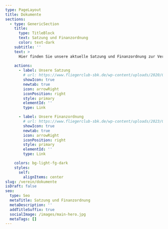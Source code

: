 ```yaml
---
type: PageLayout
title: Dokumente
sections:
  - type: GenericSection
    title:
      type: TitleBlock
      text: Satzung und Finanzordnung
      color: text-dark
    subtitle: ''
    text: >
      Hier finden Sie unsere aktuelle Satzung und Finanzordnung zur Verfügung:<br/>
      
    actions:
      - label: Unsere Satzung
        # url: https://www.fliegerclub-sbk.de/wp-content/uploads/2020/02/SatzungFCS_12_2019.pdf
        showIcon: true
        newtab: true
        icon: arrowRight
        iconPosition: right
        style: primary
        elementId: ''
        type: Link

      - label: Unsere Finanzordnung
        # url: https://www.fliegerclub-sbk.de/wp-content/uploads/2023/09/Finanzordnung-des-Fliegerclub-Schoenebeck-2022-06-01.pdf
        showIcon: true
        newtab: true
        icon: arrowRight
        iconPosition: right
        style: primary
        elementId: ''
        type: Link

    colors: bg-light-fg-dark
    styles:
      self:
        alignItems: center
slug: /verein/dokumente
isDraft: false
seo:
  type: Seo
  metaTitle: Satzung und Finanzordnung
  metaDescription: ''
  addTitleSuffix: true
  socialImage: /images/main-hero.jpg
  metaTags: []
---
```

